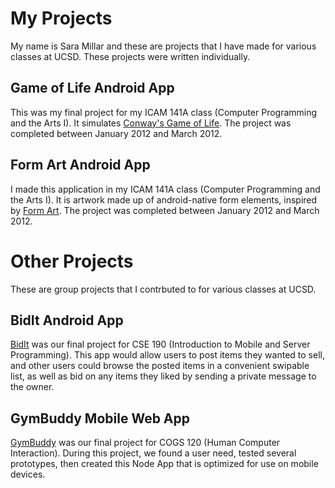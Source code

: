 My Projects
===============

My name is Sara Millar and these are projects that I have made for various classes at UCSD. These projects were written individually.

Game of Life Android App
------------------------
This was my final project for my ICAM 141A class (Computer Programming and the Arts I). It simulates [Conway's Game of Life](http://en.wikipedia.org/wiki/Game_of_life). The project was completed between January 2012 and March 2012.

Form Art Android App
--------------------
I made this application in my ICAM 141A class (Computer Programming and the Arts I). It is artwork made up of android-native form elements, inspired by [Form Art](http://www.c3.hu/collection/form/). The project was completed between January 2012 and March 2012.

Other Projects
==============

These are group projects that I contrbuted to for various classes at UCSD.

BidIt Android App
-----------------
[BidIt](https://github.com/aluon/cse190) was our final project for CSE 190 (Introduction to Mobile and Server Programming). This app would allow users to post items they wanted to sell, and other users could browse the posted items in a convenient swipable list, as well as bid on any items they liked by sending a private message to the owner.

GymBuddy Mobile Web App
-----------------------
[GymBuddy](https://github.com/mkoonce/gymbuddy) was our final project for COGS 120 (Human Computer Interaction). During this project, we found a user need, tested several prototypes, then created this Node App that is optimized for use on mobile devices.

